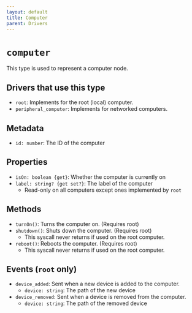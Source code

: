 ```yaml
---
layout: default
title: Computer
parent: Drivers
---
```


# `computer`
This type is used to represent a computer node.

## Drivers that use this type
* `root`: Implements for the root (local) computer.
* `peripheral_computer`: Implements for networked computers.

## Metadata
* `id: number`: The ID of the computer

## Properties
* `isOn: boolean {get}`: Whether the computer is currently on
* `label: string? {get set?}`: The label of the computer
  * Read-only on all computers except ones implemented by `root`

## Methods
* `turnOn()`: Turns the computer on. (Requires root)
* `shutdown()`: Shuts down the computer. (Requires root)
  * This syscall never returns if used on the root computer.
* `reboot()`: Reboots the computer. (Requires root)
  * This syscall never returns if used on the root computer.

## Events (`root` only)
* `device_added`: Sent when a new device is added to the computer.
  * `device: string`: The path of the new device
* `device_removed`: Sent when a device is removed from the computer.
  * `device: string`: The path of the removed device